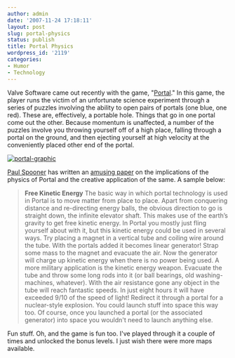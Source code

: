 ```yaml
---
author: admin
date: '2007-11-24 17:18:11'
layout: post
slug: portal-physics
status: publish
title: Portal Physics
wordpress_id: '2119'
categories:
- Humor
- Technology
---
```


Valve Software came out recently with the game,
"[Portal](http://www.whatistheorangebox.com/portal.html)." In this game,
the player runs the victim of an unfortunate science experiment through
a series of puzzles involving the ability to open pairs of portals (one
blue, one red). These are, effectively, a portable hole. Things that go
in one portal come out the other. Because momentum is unaffected, a
number of the puzzles involve you throwing yourself off of a high place,
falling through a portal on the ground, and then ejecting yourself at
high velocity at the conveniently placed other end of the portal.

[![portal-graphic](http://farm3.static.flickr.com/2054/2061099382_b97c23dfdf_o.png)](http://www.flickr.com/photos/albill/2061099382/ "portal-graphic by albill, on Flickr")

[Paul Spooner](http://www.peripheralarbor.com/) has written an [amusing
paper](http://www.peripheralarbor.com/A%20Few%20Portal%20Technology%20Application%20Ideas.pdf)
on the implications of the physics of Portal and the creative
application of the same. A sample below:

> **Free Kinetic Energy** The basic way in which portal technology is
> used in Portal is to move matter from place to place. Apart from
> conquering distance and re-directing energy balls, the obvious
> direction to go is straight down, the infinite elevator shaft. This
> makes use of the earth’s gravity to get free kinetic energy. In Portal
> you mostly just fling yourself about with it, but this kinetic energy
> could be used in several ways. Try placing a magnet in a vertical tube
> and coiling wire around the tube. With the portals added it becomes
> linear generator! Strap some mass to the magnet and evacuate the air.
> Now the generator will charge up kinetic energy when there is no power
> being used. A more military application is the kinetic energy weapon.
> Evacuate the tube and throw some long rods into it (or ball bearings,
> old washing-machines, whatever). With the air resistance gone any
> object in the tube will reach fantastic speeds. In just eight hours it
> will have exceeded 9/10 of the speed of light! Redirect it through a
> portal for a nuclear-style explosion. You could launch stuff into
> space this way too. Of course, once you launched a portal (or the
> associated generator) into space you wouldn't need to launch anything
> else.

Fun stuff. Oh, and the game is fun too. I've played through it a couple
of times and unlocked the bonus levels. I just wish there were more maps
available.
